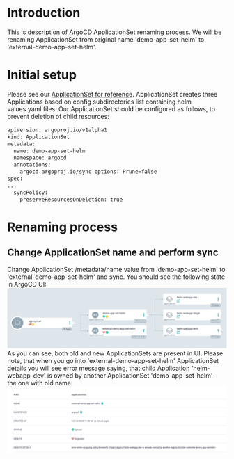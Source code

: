 

# Introduction
This is description of ArgoCD ApplicationSet renaming process. We will be renaming ApplicationSet from original name 'demo-app-set-helm' to 'external-demo-app-set-helm'.


# Initial setup
Please see our [ApplicationSet for reference](argo-apps/application-set.yaml).
ApplicationSet creates three Applications based on config subdirectories list containing helm values.yaml files. Our ApplicationSet should be configured as follows, to prevent deletion of child resources:

```
apiVersion: argoproj.io/v1alpha1
kind: ApplicationSet
metadata:
  name: demo-app-set-helm
  namespace: argocd
  annotations:
    argocd.argoproj.io/sync-options: Prune=false
spec:
...
  syncPolicy:
    preserveResourcesOnDeletion: true
```

# Renaming process

## Change ApplicationSet name and perform sync
Change ApplicationSet /metadata/name value from 'demo-app-set-helm' to 'external-demo-app-set-helm' and sync. You should see the following state in ArgoCD UI:
![Step 1. Degraded state when ArgoCD tries to switch between old and new ApplicationSet](img/rename-01.png)
As you can see, both old and new ApplicationSets are present in UI. Please note, that when you go into 'external-demo-app-set-helm' ApplicationSet details you will see error message saying, that child Application 'helm-webapp-dev' is owned by another ApplicationSet 'demo-app-set-helm' - the one with old name.
![Step 1. Degrade state, error message of new ApplicationSet](img/rename-02.png)
